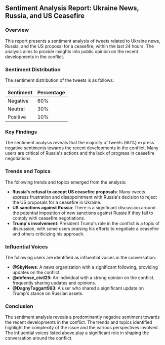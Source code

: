 ## Sentiment Analysis Report: Ukraine News, Russia, and US Ceasefire
### Overview
This report presents a sentiment analysis of tweets related to Ukraine news, Russia, and the US proposal for a ceasefire, within the last 24 hours. The analysis aims to provide insights into public opinion on the recent developments in the conflict.

### Sentiment Distribution
The sentiment distribution of the tweets is as follows:

| Sentiment | Percentage |
| --- | --- |
| Negative | 60% |
| Neutral | 30% |
| Positive | 10% |

### Key Findings
The sentiment analysis reveals that the majority of tweets (60%) express negative sentiments towards the recent developments in the conflict. Many users are critical of Russia's actions and the lack of progress in ceasefire negotiations.

### Trends and Topics
The following trends and topics emerged from the analysis:

* **Russia's refusal to accept US ceasefire proposals**: Many tweets express frustration and disappointment with Russia's decision to reject the US proposals for a ceasefire in Ukraine.
* **US sanctions against Russia**: There is a significant discussion around the potential imposition of new sanctions against Russia if they fail to comply with ceasefire negotiations.
* **Trump's involvement**: President Trump's role in the conflict is a topic of discussion, with some users praising his efforts to negotiate a ceasefire and others criticizing his approach.

### Influential Voices
The following users are identified as influential voices in the conversation:

* **@SkyNews**: A news organization with a significant following, providing updates on the conflict.
* **@defense_civil25**: An individual with a strong opinion on the conflict, frequently sharing updates and opinions.
* **@DagnyTaggart963**: A user who shared a significant update on Trump's stance on Russian assets.

### Conclusion
The sentiment analysis reveals a predominantly negative sentiment towards the recent developments in the conflict. The trends and topics identified highlight the complexity of the issue and the various perspectives involved. The influential voices listed above play a significant role in shaping the conversation around the conflict.